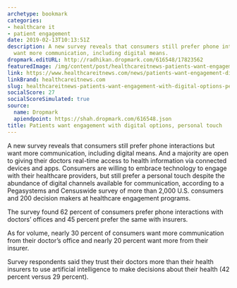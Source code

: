 ```yaml
---
archetype: bookmark
categories:
- healthcare it
- patient engagement
date: 2019-02-13T10:13:51Z
description: A new survey reveals that consumers still prefer phone interactions but
  want more communication, including digital means.
dropmark.editURL: http://radhikan.dropmark.com/616548/17823562
featuredImage: /img/content/post/healthcareitnews-patients-want-engagement-with-digital-options-personal-touch.jpg
link: https://www.healthcareitnews.com/news/patients-want-engagement-digital-options-personal-touch
linkBrand: healthcareitnews.com
slug: healthcareitnews-patients-want-engagement-with-digital-options-personal-touch
socialScore: 27
socialScoreSimulated: true
source:
  name: Dropmark
  apiendpoint: https://shah.dropmark.com/616548.json
title: Patients want engagement with digital options, personal touch
---
```

A new survey reveals that consumers still prefer phone interactions but want more communication, including digital means. And a majority are open to giving their doctors real-time access to health information via connected devices and apps. Consumers are willing to embrace technology to engage with their healthcare providers, but still prefer a personal touch despite the abundance of digital channels available for communication, according to a Pegasystems and Censuswide survey of more than 2,000 U.S. consumers and 200 decision makers at healthcare engagement programs.

The survey found 62 percent of consumers prefer phone interactions with doctors’ offices and 45 percent prefer the same with insurers.

As for volume, nearly 30 percent of consumers want more communication from their doctor’s office and nearly 20 percent want more from their insurer.

Survey respondents said they trust their doctors more than their health insurers to use artificial intelligence to make decisions about their health (42 percent versus 29 percent).

